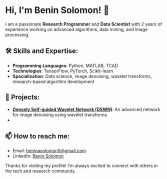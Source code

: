 # Hi, I'm Benin Solomon! 👋

I am a passionate **Research Programmer** and **Data Scientist** with 2 years of experience working on advanced algorithms, data mining, and image processing.

## 🛠 Skills and Expertise:
- **Programming Languages**: Python, MATLAB, TCAD
- **Technologies**: TensorFlow, PyTorch, Scikit-learn
- **Specialization**: Data science, image denoising, wavelet transforms, research-based algorithm development

## 🚀 Projects:
- **[Densely Self-guided Wavelet Network (DSWN)](https://github.com/BeninASolomon/DSWN-image-denoising)**: An advanced network for image denoising using wavelet transforms.
- 

## 📫 How to reach me:
- Email: beninasolomon5@gmail.com
- LinkedIn: [Benin Solomon](https://www.linkedin.com/in/beninsolomon)

Thanks for visiting my profile! I’m always excited to connect with others in the tech and research community.
